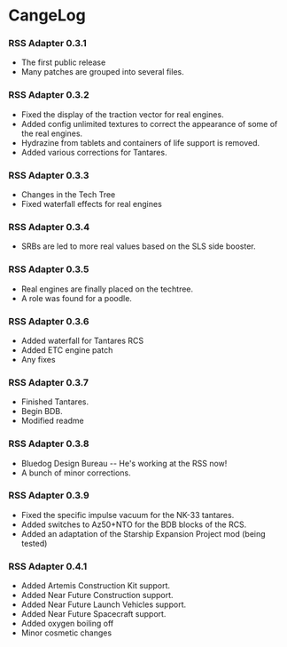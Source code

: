 # CangeLog

### RSS Adapter 0.3.1

- The first public release
- Many patches are grouped into several files.

### RSS Adapter 0.3.2

- Fixed the display of the traction vector for real engines.
- Added config unlimited textures to correct the appearance of some of the real engines.
- Hydrazine from tablets and containers of life support is removed.
- Added various corrections for Tantares.

### RSS Adapter 0.3.3

- Changes in the Tech Tree
- Fixed waterfall effects for real engines

### RSS Adapter 0.3.4

- SRBs are led to more real values based on the SLS side booster.

### RSS Adapter 0.3.5

- Real engines are finally placed on the techtree.
- A role was found for a poodle.

### RSS Adapter 0.3.6

- Added waterfall for Tantares RCS
- Added ETC engine patch
- Any fixes

### RSS Adapter 0.3.7

- Finished Tantares.
- Begin BDB.
- Modified readme

### RSS Adapter 0.3.8

- Bluedog Design Bureau -- He's working at the RSS now!
- A bunch of minor corrections.

### RSS Adapter 0.3.9

- Fixed the specific impulse vacuum for the NK-33 tantares.
- Added switches to Az50+NTO for the BDB blocks of the RCS.
- Added an adaptation of the Starship Expansion Project mod (being tested)

### RSS Adapter 0.4.1

- Added Artemis Construction Kit support.
- Added Near Future Construction support.
- Added Near Future Launch Vehicles support.
- Added Near Future Spacecraft support.
- Added oxygen boiling off
- Minor cosmetic changes